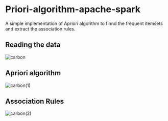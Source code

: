 # Priori-algorithm-apache-spark
A simple implementation of Apriori algorithm to finnd the frequent itemsets and extract the association rules.

## Reading the data
![carbon](https://user-images.githubusercontent.com/59030870/197631650-d018495a-4d29-4a9d-9d6b-584d4bb3415f.png)


## Apriori algorithm
![carbon(1)](https://user-images.githubusercontent.com/59030870/197631945-d4598949-03e0-4128-b1bc-6d301b0c6d94.png)

## Association Rules

![carbon(2)](https://user-images.githubusercontent.com/59030870/197632079-3dbe3de7-2e79-4bca-91e5-b85f961eed8a.png)

